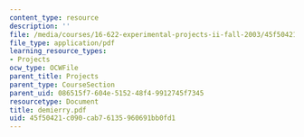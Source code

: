 ```yaml
---
content_type: resource
description: ''
file: /media/courses/16-622-experimental-projects-ii-fall-2003/45f50421c090cab76135960691bb0fd1_demierry.pdf
file_type: application/pdf
learning_resource_types:
- Projects
ocw_type: OCWFile
parent_title: Projects
parent_type: CourseSection
parent_uid: 086515f7-604e-5152-48f4-9912745f7345
resourcetype: Document
title: demierry.pdf
uid: 45f50421-c090-cab7-6135-960691bb0fd1
---
```


